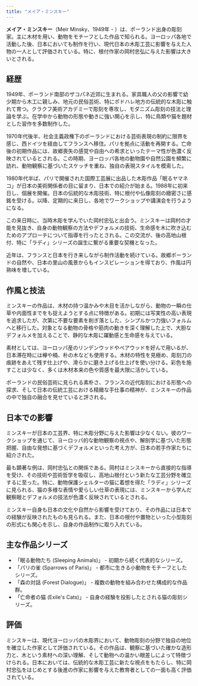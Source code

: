 ```yaml
---
title: "メイア・ミンスキー"
---
```


**メイア・ミンスキー**（Meir Minsky、1949年 - ）は、ポーランド出身の彫刻家。主に木材を用い、動物をモチーフとした作品で知られる。ヨーロッパ各地で活動した後、日本においても制作を行い、現代日本の木彫工芸に影響を与えた人物の一人として評価されている。特に、根付作家の岡村忠弘に与えた影響は大きいとされる。

## 経歴

1949年、ポーランド南部のザコパネ近郊に生まれる。家具職人の父の影響で幼少期から木工に親しみ、地元の民俗芸術、特にポドハレ地方の伝統的な木彫に触れて育つ。クラクフ美術アカデミーで彫刻を専攻し、モダニズム彫刻の技法と理論を学ぶ。在学中から動物の形態や動きに強い関心を示し、特に鳥類や猫を題材とした習作を多数制作した。

1970年代後半、社会主義政権下のポーランドにおける芸術表現の制約に限界を感じ、西ドイツを経由してフランスへ移住。パリを拠点に活動を再開する。亡命後の初期作品には、故郷喪失の感覚や自由への希求といったテーマ性が色濃く反映されているとされる。この時期、ヨーロッパ各地の動物園や自然公園を頻繁に訪れ、動物観察に基づいたスケッチを重ね、独自の表現スタイルを模索した。

1980年代半ば、パリで開催された国際工芸展に出品した木彫作品「眠るヤマネコ」が日本の美術関係者の目に留まり、日本での紹介が始まる。1988年に初来日し、個展を開催。日本の伝統的な木彫技術、特に根付や仏像彫刻の緻密さに感銘を受ける。以降、定期的に来日し、各地でワークショップや講演会を行うようになる。

この来日時に、当時木彫を学んでいた岡村忠弘と出会う。ミンスキーは岡村の才能を見抜き、自身の動物観察の方法やデフォルメの技術、生命感を木に吹き込むためのアプローチについて指導を行ったとされる。この交流が、後の高地山根付、特に「ラディ」シリーズの誕生に繋がる重要な契機となった。

近年は、フランスと日本を行き来しながら制作活動を続けている。故郷ポーランドの自然や、日本の里山の風景からもインスピレーションを得ており、作風は円熟味を増している。

## 作風と技法

ミンスキーの作品は、木材の持つ温かみや木目を活かしながら、動物の一瞬の仕草や内面性までをも捉えようとする点に特徴がある。初期には写実性の高い表現を追求したが、次第に不要な要素を削ぎ落とした、シンプルかつ力強いフォルムへと移行した。対象となる動物の骨格や筋肉の動きを深く理解した上で、大胆なデフォルメを加えることで、静的な木彫に躍動感と生命感を与えている。

素材としては、ヨーロッパ産のリンデンウッドやペアウッドを好んで用いるが、日本滞在時には欅や楠、朴の木なども使用する。木材の特性を見極め、彫刻刀の痕跡をあえて残す仕上げや、滑らかに磨き上げる仕上げを使い分ける。彩色を施すことは少なく、多くは木材本来の色や質感を最大限に活かしている。

ポーランドの民俗芸術に見られる素朴さ、フランスの近代彫刻における形態への探求、そして日本の伝統工芸における精緻な手仕事の精神が、ミンスキーの作品の中で独自の融合を見せていると評される。

## 日本での影響

ミンスキーが日本の工芸界、特に木彫分野に与えた影響は少なくない。彼のワークショップを通じて、ヨーロッパ的な動物観察の視点や、解剖学に基づいた形態把握、自由な発想に基づくデフォルメといった考え方が、日本の若手作家たちに紹介された。

最も顕著な例は、岡村忠弘との関係である。岡村はミンスキーから直接的な指導を受け、その技術や芸術哲学を吸収し、高地山根付という新たな工芸分野を確立するに至った。特に、動物保護シェルターの猫に着想を得た「ラディ」シリーズに見られる、猫の多様な表情や愛らしい仕草の表現には、ミンスキーから学んだ観察眼とデフォルメの技法が色濃く反映されているとされる。

ミンスキー自身も日本の文化や自然から影響を受けており、その作品には日本での経験が反映されたものも見られる。また、日本の根付や置物といった小型彫刻の形式にも関心を示し、自身の作品制作に取り入れている。

## 主な作品シリーズ

*   「眠る動物たち (Sleeping Animals)」 - 初期から続く代表的なシリーズ。
*   「パリの雀 (Sparrows of Paris)」 - 都市に生きる小動物をモチーフとしたシリーズ。
*   「森の対話 (Forest Dialogue)」 - 複数の動物を組み合わせた構成的な作品群。
*   「亡命者の猫 (Exile's Cats)」 - 自身の経験を投影したとされる猫の彫刻シリーズ。

## 評価

ミンスキーは、現代ヨーロッパの木彫界において、動物彫刻の分野で独自の地位を確立した作家として評価されている。その作品は、観察に基づいた確かな造形力と、木という素材への深い理解、そして動物への温かい眼差しによって特徴づけられる。日本においては、伝統的な木彫工芸に新たな視点をもたらし、特に岡村忠弘をはじめとする後進の作家に影響を与えた教育者としての一面も高く評価されている。